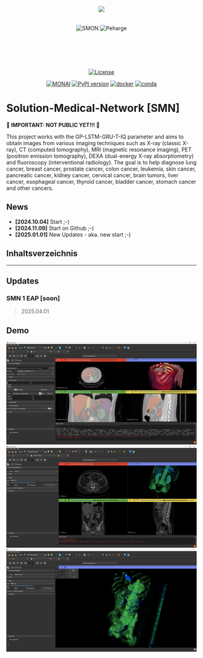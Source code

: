 <p align="center">
    <img src="./img-readme/solution6.ico" width="250"/>
</p>
<br>
<div align="center">

<img alt="SMON" src="https://img.shields.io/badge/Solution-MedicalNetwork-blue">
<img alt="Peharge" src="https://img.shields.io/badge/Peharge-8A2BE2">
<br>
<br>

<img alt="" src="https://img.shields.io/badge/Python-3.13-blue?&logo=Python&logoColor=white%5BPython">
<img alt="" src="https://img.shields.io/badge/-C++-blue?logo=cplusplus">
<img alt="" src="https://img.shields.io/badge/-C-blue?logo=c">
<br>
<br>

<img alt="" src="https://img.shields.io/badge/Jupyter-notebook-brightgreen">
<img alt="" src="https://img.shields.io/badge/Google-Colab-red">
<img alt="" src="https://img.shields.io/badge/%F0%9F%A4%97%20Hugging%20Face-Spaces-blue">
<br>
<br>

[![License](https://img.shields.io/badge/license-MIT-blue.svg)](https://opensource.org/licenses/MIT)
<br>

[![MONAI](https://img.shields.io/badge/-MONAI-blue)](https://monai.io/)
[![PyPI version](https://badge.fury.io/py/monai.svg)](https://badge.fury.io/py/monai)
[![docker](https://img.shields.io/badge/docker-pull-green.svg?logo=docker&logoColor=white)](https://hub.docker.com/r/projectmonai/monai)
[![conda](https://img.shields.io/conda/vn/conda-forge/monai?color=green)](https://anaconda.org/conda-forge/monai)

</div>

# Solution-Medical-Network [SMN]

**🚨 IMPORTANT: NOT PUBLIC YET!!! 🚨**
  
This project works with the GP-LSTM-GRU-T-IQ parameter and aims to obtain images from various imaging techniques such as X-ray (classic X-ray), CT (computed tomography), MRI (magnetic resonance imaging), PET (positron emission tomography), DEXA (dual-energy X-ray absorptiometry) and fluoroscopy (interventional radiology).
The goal is to help diagnose lung cancer, breast cancer, prostate cancer, colon cancer, leukemia, skin cancer, pancreatic cancer, kidney cancer, cervical cancer, brain tumors, liver cancer, esophageal cancer, thyroid cancer, bladder cancer, stomach cancer and other cancers.

## News

- **[2024.10.04]** Start ;-)
- **[2024.11.09]** Start on Github ;-)
- **[2025.01.01]** New Updates - aka. new start ;-)

## Inhaltsverzeichnis

---

## Updates 

### SMN 1 EAP [soon]

> 2025.04.01

## Demo

<img src="./img-readme/Screenshot 2024-10-09 150838.png" width="600">
<img src="./img-readme/Screenshot 2024-10-15 195936.png" width="600">
<img src="./img-readme/Screenshot 2024-10-11 171846.png" width="600">
